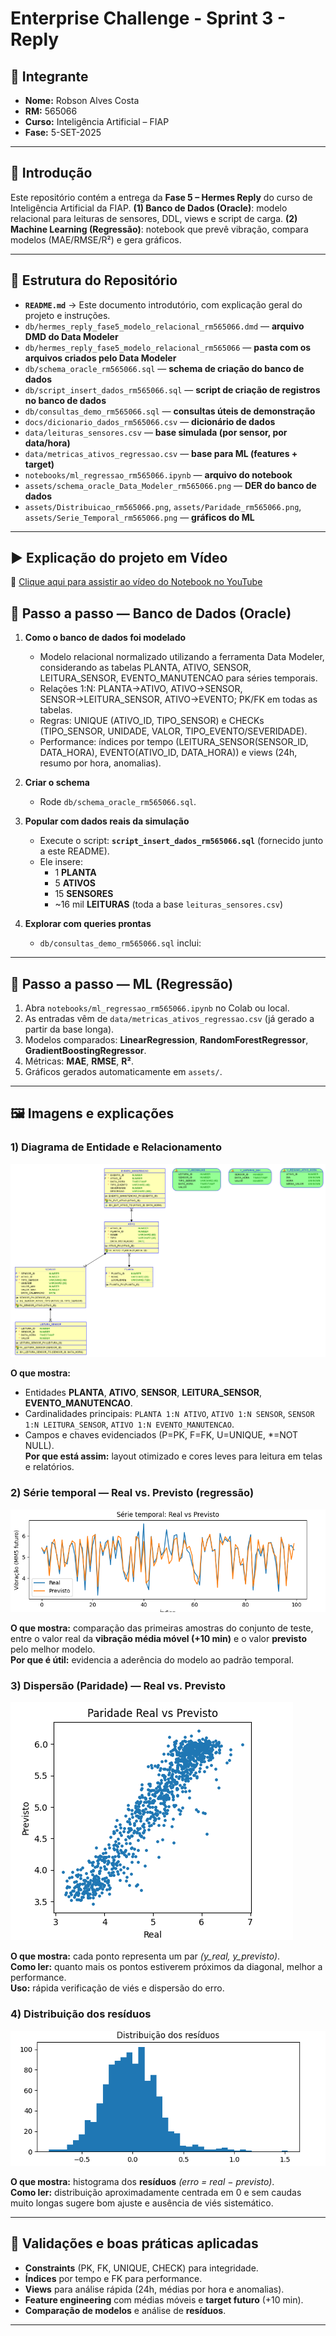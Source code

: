 # Enterprise Challenge - Sprint 3 - Reply

## 👤 Integrante
- **Nome:** Robson Alves Costa  
- **RM:** 565066  
- **Curso:** Inteligência Artificial – FIAP  
- **Fase:** 5-SET-2025

---

## 📌 Introdução
Este repositório contém a entrega da **Fase 5 – Hermes Reply** do curso de Inteligência Artificial da FIAP.
**(1) Banco de Dados (Oracle)**: modelo relacional para leituras de sensores, DDL, views e script de carga.
**(2) Machine Learning (Regressão)**: notebook que prevê vibração, compara modelos (MAE/RMSE/R²) e gera gráficos.

---

## 📂 Estrutura do Repositório
- **`README.md`** → Este documento introdutório, com explicação geral do projeto e instruções.  
- `db/hermes_reply_fase5_modelo_relacional_rm565066.dmd` — **arquivo DMD do Data Modeler**
- `db/hermes_reply_fase5_modelo_relacional_rm565066` — **pasta com os arquivos criados pelo Data Modeler**
- `db/schema_oracle_rm565066.sql` — **schema de criação do banco de dados**
- `db/script_insert_dados_rm565066.sql` — **script de criação de registros no banco de dados**
- `db/consultas_demo_rm565066.sql` — **consultas úteis de demonstração**
- `docs/dicionario_dados_rm565066.csv` — **dicionário de dados**
- `data/leituras_sensores.csv` — **base simulada (por sensor, por data/hora)**
- `data/metricas_ativos_regressao.csv` — **base para ML (features + target)**
- `notebooks/ml_regressao_rm565066.ipynb` — **arquivo do notebook**
- `assets/schema_oracle_Data_Modeler_rm565066.png` — **DER do banco de dados**
- `assets/Distribuicao_rm565066.png`, `assets/Paridade_rm565066.png`, `assets/Serie_Temporal_rm565066.png` — **gráficos do ML**

---

## ▶️ Explicação do projeto em Vídeo
🔗 [Clique aqui para assistir ao vídeo do Notebook no YouTube](https://youtu.be/FL-xDdnsxSU)


## 🧰 Passo a passo — Banco de Dados (Oracle)

1. **Como o banco de dados foi modelado**  
   - Modelo relacional normalizado utilizando a ferramenta Data Modeler, considerando as tabelas PLANTA, ATIVO, SENSOR, LEITURA_SENSOR, EVENTO_MANUTENCAO para séries temporais.
   - Relações 1:N: PLANTA→ATIVO, ATIVO→SENSOR, SENSOR→LEITURA_SENSOR, ATIVO→EVENTO; PK/FK em todas as tabelas.
   - Regras: UNIQUE (ATIVO_ID, TIPO_SENSOR) e CHECKs (TIPO_SENSOR, UNIDADE, VALOR, TIPO_EVENTO/SEVERIDADE).
   - Performance: índices por tempo (LEITURA_SENSOR(SENSOR_ID, DATA_HORA), EVENTO(ATIVO_ID, DATA_HORA)) e views (24h, resumo por hora, anomalias).

2. **Criar o schema**  
   - Rode `db/schema_oracle_rm565066.sql`.

3. **Popular com dados reais da simulação**  
   - Execute o script: **`script_insert_dados_rm565066.sql`** (fornecido junto a este README).  
   - Ele insere:
     - 1 **PLANTA**
     - 5 **ATIVOS**
     - 15 **SENSORES**
     - ~16 mil **LEITURAS** (toda a base `leituras_sensores.csv`)

4. **Explorar com queries prontas**  
   - `db/consultas_demo_rm565066.sql` inclui:
---

## 🤖 Passo a passo — ML (Regressão)
1. Abra `notebooks/ml_regressao_rm565066.ipynb` no Colab ou local.  
2. As entradas vêm de `data/metricas_ativos_regressao.csv` (já gerado a partir da base longa).  
3. Modelos comparados: **LinearRegression**, **RandomForestRegressor**, **GradientBoostingRegressor**.  
4. Métricas: **MAE**, **RMSE**, **R²**.  
5. Gráficos gerados automaticamente em `assets/`.

---

## 🖼️ Imagens e explicações

### 1) Diagrama de Entidade e Relacionamento
![DER](assets/schema_oracle_Data_Modeler_rm565066.png)

**O que mostra:**  
- Entidades **PLANTA**, **ATIVO**, **SENSOR**, **LEITURA_SENSOR**, **EVENTO_MANUTENCAO**.  
- Cardinalidades principais: `PLANTA 1:N ATIVO`, `ATIVO 1:N SENSOR`, `SENSOR 1:N LEITURA_SENSOR`, `ATIVO 1:N EVENTO_MANUTENCAO`.  
- Campos e chaves evidenciados (P=PK, F=FK, U=UNIQUE, *=NOT NULL).  
**Por que está assim:** layout otimizado e cores leves para leitura em telas e relatórios.

### 2) Série temporal — Real vs. Previsto (regressão)
![Série temporal](assets/Serie_Temporal_rm565066.png)

**O que mostra:** comparação das primeiras amostras do conjunto de teste, entre o valor real da **vibração média móvel (+10 min)** e o valor **previsto** pelo melhor modelo.  
**Por que é útil:** evidencia a aderência do modelo ao padrão temporal.

### 3) Dispersão (Paridade) — Real vs. Previsto
![Paridade](assets/Paridade_rm565066.png)

**O que mostra:** cada ponto representa um par *(y_real, y_previsto)*.  
**Como ler:** quanto mais os pontos estiverem próximos da diagonal, melhor a performance.  
**Uso:** rápida verificação de viés e dispersão do erro.

### 4) Distribuição dos resíduos
![Resíduos](assets/Distribuicao_rm565066.png)

**O que mostra:** histograma dos **resíduos** *(erro = real − previsto)*.  
**Como ler:** distribuição aproximadamente centrada em 0 e sem caudas muito longas sugere bom ajuste e ausência de viés sistemático.

---

## 🧪 Validações e boas práticas aplicadas
- **Constraints** (PK, FK, UNIQUE, CHECK) para integridade.  
- **Índices** por tempo e FK para performance.  
- **Views** para análise rápida (24h, médias por hora e anomalias).  
- **Feature engineering** com médias móveis e **target futuro** (+10 min).  
- **Comparação de modelos** e análise de **resíduos**.

---
